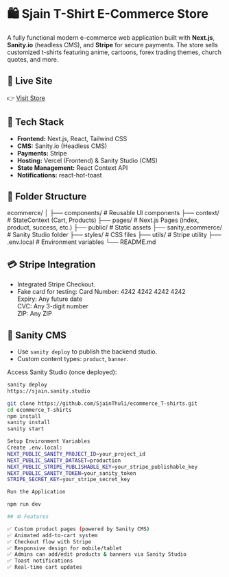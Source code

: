 # 🛍️ Sjain T-Shirt E-Commerce Store

A fully functional modern e-commerce web application built with **Next.js**, **Sanity.io** (headless CMS), and **Stripe** for secure payments. The store sells customized t-shirts featuring anime, cartoons, forex trading themes, church quotes, and more.

## 🚀 Live Site

👉 [Visit Store](https://sjainstore.vercel.app)

## 🧰 Tech Stack

- **Frontend:** Next.js, React, Tailwind CSS
- **CMS:** Sanity.io (Headless CMS)
- **Payments:** Stripe
- **Hosting:** Vercel (Frontend) & Sanity Studio (CMS)
- **State Management:** React Context API
- **Notifications:** react-hot-toast

## 📁 Folder Structure

ecommerce/
│
├── components/ # Reusable UI components
├── context/ # StateContext (Cart, Products)
├── pages/ # Next.js Pages (index, product, success, etc.)
├── public/ # Static assets
├── sanity_ecommerce/ # Sanity Studio folder
├── styles/ # CSS files
├── utils/ # Stripe utility
├── .env.local # Environment variables
└── README.md


## 💳 Stripe Integration

- Integrated Stripe Checkout.
- Fake card for testing:
Card Number: 4242 4242 4242 4242  
Expiry: Any future date  
CVC: Any 3-digit number  
ZIP: Any ZIP

## 🧠 Sanity CMS

- Use `sanity deploy` to publish the backend studio.
- Custom content types: `product`, `banner`.

Access Sanity Studio (once deployed):
```bash
sanity deploy
https://sjain.sanity.studio

git clone https://github.com/SjainThuli/ecommerce_T-shirts.git
cd ecommerce_T-shirts
npm install
sanity install
sanity start

Setup Environment Variables
Create .env.local:
NEXT_PUBLIC_SANITY_PROJECT_ID=your_project_id
NEXT_PUBLIC_SANITY_DATASET=production
NEXT_PUBLIC_STRIPE_PUBLISHABLE_KEY=your_stripe_publishable_key
NEXT_PUBLIC_SANITY_TOKEN=your_sanity_token
STRIPE_SECRET_KEY=your_stripe_secret_key

Run the Application

npm run dev

## ⚙️ Features

✅ Custom product pages (powered by Sanity CMS)  
✅ Animated add-to-cart system  
✅ Checkout flow with Stripe  
✅ Responsive design for mobile/tablet  
✅ Admins can add/edit products & banners via Sanity Studio  
✅ Toast notifications  
✅ Real-time cart updates  
